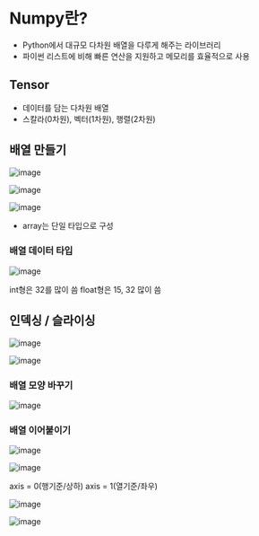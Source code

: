 # Numpy란?
- Python에서 대규모 다차원 배열을 다루게 해주는 라이브러리
- 파이썬 리스트에 비해 빠른 연산을 지원하고 메모리를 효율적으로 사용

## Tensor
- 데이터를 담는 다차원 배열
- 스칼라(0차원), 벡터(1차원), 행렬(2차원)

## 배열 만들기

![image](https://github.com/user-attachments/assets/f7a49474-3cdd-4bbe-bb66-e5173c7d0518)

![image](https://github.com/user-attachments/assets/9df4e4f4-833f-4860-90a7-144a3fd78c67)

![image](https://github.com/user-attachments/assets/91ef07d6-d692-4d2f-9426-7abfa812c42d)

- array는 단일 타입으로 구성

### 배열 데이터 타입

![image](https://github.com/user-attachments/assets/f0fb6cdc-c0b5-46ee-b4d9-c73b7ed082b9)

int형은 32를 많이 씀
float형은 15, 32 많이 씀

## 인덱싱 / 슬라이싱

![image](https://github.com/user-attachments/assets/43309b08-0ccf-4d53-9dea-c4f4738ee628)

![image](https://github.com/user-attachments/assets/18771651-76d8-4d03-8528-00d5cddaae3d)

### 배열 모양 바꾸기

![image](https://github.com/user-attachments/assets/75c19a6a-114e-47c2-a4bc-6a4ebe770d09)

### 배열 이어붙이기

![image](https://github.com/user-attachments/assets/3bbaedaf-91bf-4b4c-bd99-17143746d21e)

![image](https://github.com/user-attachments/assets/3040215e-29a9-4995-87a0-c68f612303b9)

axis = 0(행기준/상하) axis = 1(열기준/좌우)

![image](https://github.com/user-attachments/assets/50e97b36-8353-4eb9-8ad7-17813612a60b)

![image](https://github.com/user-attachments/assets/95ed7d4f-6ca1-4118-8d8d-6c0079288a3a)


